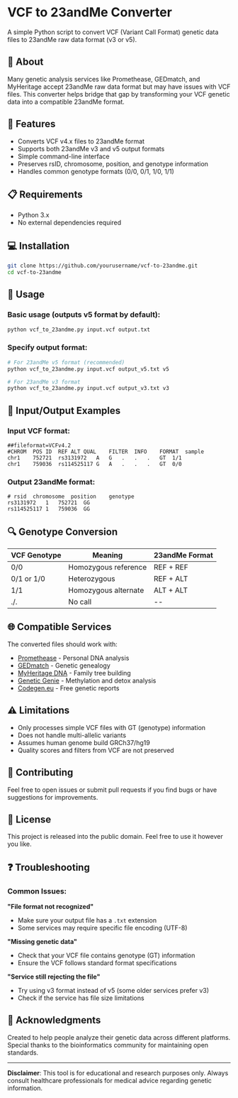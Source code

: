 # VCF to 23andMe Converter

A simple Python script to convert VCF (Variant Call Format) genetic data files to 23andMe raw data format (v3 or v5).

## 🧬 About

Many genetic analysis services like Promethease, GEDmatch, and MyHeritage accept 23andMe raw data format but may have issues with VCF files. This converter helps bridge that gap by transforming your VCF genetic data into a compatible 23andMe format.

## 🚀 Features

- Converts VCF v4.x files to 23andMe format
- Supports both 23andMe v3 and v5 output formats
- Simple command-line interface
- Preserves rsID, chromosome, position, and genotype information
- Handles common genotype formats (0/0, 0/1, 1/0, 1/1)

## 📋 Requirements

- Python 3.x
- No external dependencies required

## 💻 Installation

```bash
git clone https://github.com/yourusername/vcf-to-23andme.git
cd vcf-to-23andme
```

## 🔧 Usage

### Basic usage (outputs v5 format by default):
```bash
python vcf_to_23andme.py input.vcf output.txt
```

### Specify output format:
```bash
# For 23andMe v5 format (recommended)
python vcf_to_23andme.py input.vcf output_v5.txt v5

# For 23andMe v3 format
python vcf_to_23andme.py input.vcf output_v3.txt v3
```

## 📝 Input/Output Examples

### Input VCF format:
```
##fileformat=VCFv4.2
#CHROM	POS	ID	REF	ALT	QUAL	FILTER	INFO	FORMAT	sample
chr1	752721	rs3131972	A	G	.	.	.	GT	1/1
chr1	759036	rs114525117	G	A	.	.	.	GT	0/0
```

### Output 23andMe format:
```
# rsid	chromosome	position	genotype
rs3131972	1	752721	GG
rs114525117	1	759036	GG
```

## 🔍 Genotype Conversion

| VCF Genotype | Meaning | 23andMe Format |
|--------------|---------|----------------|
| 0/0 | Homozygous reference | REF + REF |
| 0/1 or 1/0 | Heterozygous | REF + ALT |
| 1/1 | Homozygous alternate | ALT + ALT |
| ./. | No call | -- |

## 🌐 Compatible Services

The converted files should work with:
- [Promethease](https://promethease.com) - Personal DNA analysis
- [GEDmatch](https://www.gedmatch.com) - Genetic genealogy
- [MyHeritage DNA](https://www.myheritage.com/dna) - Family tree building
- [Genetic Genie](https://geneticgenie.org) - Methylation and detox analysis
- [Codegen.eu](https://codegen.eu) - Free genetic reports

## ⚠️ Limitations

- Only processes simple VCF files with GT (genotype) information
- Does not handle multi-allelic variants
- Assumes human genome build GRCh37/hg19
- Quality scores and filters from VCF are not preserved

## 🤝 Contributing

Feel free to open issues or submit pull requests if you find bugs or have suggestions for improvements.

## 📄 License

This project is released into the public domain. Feel free to use it however you like.

## ❓ Troubleshooting

### Common Issues:

**"File format not recognized"**
- Make sure your output file has a `.txt` extension
- Some services may require specific file encoding (UTF-8)

**"Missing genetic data"**
- Check that your VCF file contains genotype (GT) information
- Ensure the VCF follows standard format specifications

**"Service still rejecting the file"**
- Try using v3 format instead of v5 (some older services prefer v3)
- Check if the service has file size limitations

## 🙏 Acknowledgments

Created to help people analyze their genetic data across different platforms. Special thanks to the bioinformatics community for maintaining open standards.

---

**Disclaimer**: This tool is for educational and research purposes only. Always consult healthcare professionals for medical advice regarding genetic information.
